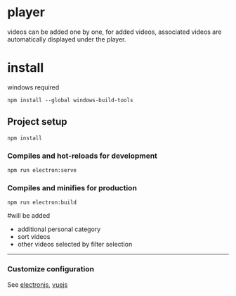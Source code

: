 # player
videos can be added one by one, for added videos, associated videos are automatically displayed under the player.


# install
windows required
```
npm install --global windows-build-tools
```

## Project setup
```
npm install
```

### Compiles and hot-reloads for development
```
npm run electron:serve
```

### Compiles and minifies for production
```
npm run electron:build
```

#will be added
 * additional personal category
 * sort videos
 * other videos selected by filter selection

------------------------------------------------------

### Customize configuration
See [electronjs](https://www.electronjs.org/), [vuejs](https://cli.vuejs.org/config/) 